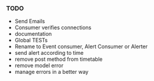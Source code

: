 ### TODO
- Send Emails
- Consumer verifies connections
- documentation
- Global TESTs
- Rename to Event consumer, Alert Consumer or Alerter
- send alert according to time
- remove post method from timetable
- remove model error
- manage errors in a better way
